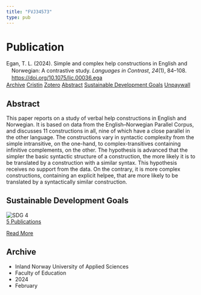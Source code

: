```yaml
---
title: "FVJ34573"
type: pub
---
```

<h1>Publication</h1>
<article id="csl-bib-container-FVJ34573" class="csl-bib-container">
  <div class="csl-bib-body" style="line-height: 1.35; padding-left: 1em; text-indent:-1em;">
  <div class="csl-entry">Egan, T. L. (2024). Simple and complex help constructions in English and Norwegian: A contrastive study. <i>Languages in Contrast</i>, <i>24</i>(1), 84&#x2013;108. <a href="https://doi.org/10.1075/lic.00036.ega">https://doi.org/10.1075/lic.00036.ega</a></div>
</div>
  <div class="csl-bib-buttons">
    <a href="#taxonomy-article-FVJ34573" class="csl-bib-button">Archive</a>
    <a href="https://app.cristin.no/results/show.jsf?id=2247704" alt="Cristin URL" class="csl-bib-button">Cristin</a>
    <a href="http://zotero.org/groups/5402882/items/FVJ34573" alt="Zotero URL" class="csl-bib-button">Zotero</a>
    <a href="#abstract-article-FVJ34573" class="csl-bib-button">Abstract</a>
    <a href="#sdg-article-FVJ34573" class="csl-bib-button">Sustainable Development Goals</a>
    <a href="https://doi.org/10.1075/lic.00036.ega" class="csl-bib-button">Unpaywall</a>
  </div>
  <div id="csl-bib-meta-container-FVJ34573"></div>
</article>
<div id="csl-bib-meta-FVJ34573" class="csl-bib-meta">
  <article id="abstract-article-FVJ34573" class="abstract-article">
    <h1>Abstract</h1>
    This paper reports on a study of verbal help constructions in English and Norwegian. It is based on data from the English–Norwegian Parallel Corpus, and discusses 11 constructions in all, nine of which have a close parallel in the other language. The constructions vary in syntactic complexity from the simple intransitive, on the one-hand, to complex-transitives containing infinitive complements, on the other. The hypothesis is advanced that the simpler the basic syntactic structure of a construction, the more likely it is to be translated by a construction with a similar syntax. This hypothesis receives no support from the data. On the contrary, it is more complex constructions, containing an explicit helpee, that are more likely to be translated by a syntactically similar construction.
  </article>
  <article id="sdg-article-FVJ34573" class="sdg-article">
    <h1>Sustainable Development Goals</h1>
    <div class="sdg-container"><div id="sdg4" class="sdg"> <img src="{{< params subfolder >}}images/sdg/sdg04_en.png" class="image" alt="SDG 4"> <div class="sdg-overlay"> <a href="{{< params subfolder >}}en/archive/?sdg=4#archive" class="sdg-publication-count"><span>5</span> Publications</a> <p><a href="https://sdgs.un.org/goals/goal4" class="sdg-read-more">Read More</a></p> </div> </div></div>
  </article>
  <article id="taxonomy-article-FVJ34573" class="taxonomy-article">
    <h1>Archive</h1>
    <ul>
      <li>Inland Norway University of Applied Sciences</li>
      <li>Faculty of Education</li>
      <li>2024</li>
      <li>February</li>
    </ul>
  </article>
</div>
